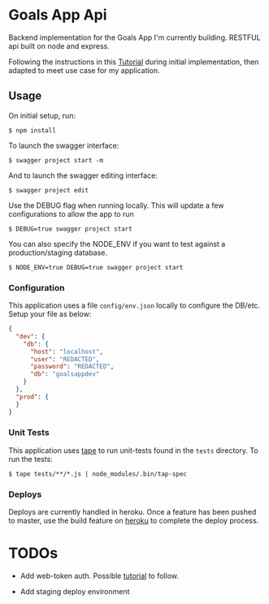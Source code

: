# Goals App Api

Backend implementation for the Goals App I'm currently building. RESTFUL api built on node and express.  

Following the instructions in this [Tutorial](https://scotch.io/tutorials/speed-up-your-restful-api-development-in-node-js-with-swagger) during initial implementation, then adapted to meet use case for my application.

## Usage 

On initial setup, run: 

```
$ npm install
```

To launch the swagger interface: 

```
$ swagger project start -m
```

And to launch the swagger editing interface: 

```
$ swagger project edit
```

Use the DEBUG flag when running locally.  This will update a few configurations to allow the app to run

```
$ DEBUG=true swagger project start
```

You can also specify the NODE_ENV if you want to test against a production/staging database.

```
$ NODE_ENV=true DEBUG=true swagger project start
```

### Configuration 

This application uses a file `config/env.json` locally to configure the DB/etc.  Setup your file as below: 

```json
{
  "dev": {
    "db": {
      "host": "localhost",
      "user": "REDACTED",
      "password": "REDACTED",
      "db": "goalsappdev"
    }
  },
  "prod": {
  }
}
```


### Unit Tests 

This application uses [tape](https://github.com/substack/tape) to run unit-tests found in the `tests` directory.  To run the tests: 

```
$ tape tests/**/*.js | node_modules/.bin/tap-spec
```

### Deploys 

Deploys are currently handled in heroku.  Once a feature has been pushed to master, use the build feature on [heroku](https://dashboard.heroku.com/apps/goals-app-api/deploy/github) to complete the deploy process.

# TODOs 

- Add web-token auth.  Possible [tutorial](https://scotch.io/tutorials/authenticate-a-node-js-api-with-json-web-tokens) to follow.

- Add staging deploy environment

